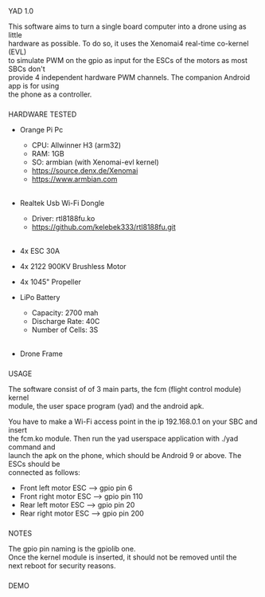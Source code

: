 ##
YAD 1.0

This software aims to turn a single board computer into a drone using as little  
hardware as possible. To do so, it uses the Xenomai4 real-time co-kernel (EVL)  
to simulate PWM on the gpio as input for the ESCs of the motors as most SBCs don't  
provide 4 independent hardware PWM channels. The companion Android app is for using  
the phone as a controller.    

###
HARDWARE TESTED

- Orange Pi Pc
    - CPU: Allwinner H3 (arm32)
    - RAM: 1GB
    - SO: armbian (with Xenomai-evl kernel)
    - https://source.denx.de/Xenomai
    - https://www.armbian.com
<br></br>

- Realtek Usb Wi-Fi Dongle
    - Driver: rtl8188fu.ko
    - https://github.com/kelebek333/rtl8188fu.git
<br></br>

- 4x ESC 30A  

- 4x 2122 900KV Brushless Motor  

- 4x 1045" Propeller  

- LiPo Battery
    - Capacity: 2700 mah
    - Discharge Rate: 40C
    - Number of Cells: 3S
<br></br>

- Drone Frame

###
USAGE

The software consist of of 3 main parts, the fcm (flight control module) kernel  
module, the user space program (yad) and the android apk.  

You have to make a Wi-Fi access point in the ip 192.168.0.1 on your SBC and insert  
the fcm.ko module. Then run the yad userspace application with ./yad command and  
launch the apk on the phone, which should be Android 9 or above. The ESCs should be  
connected as follows:  

- Front left motor ESC --> gpio pin 6
- Front right motor ESC --> gpio pin 110
- Rear left motor ESC --> gpio pin 20
- Rear right motor ESC --> gpio pin 200

###
NOTES

The gpio pin naming is the gpiolib one.  
Once the kernel module is inserted, it should not be removed until the  
next reboot for security reasons.  

###
DEMO

